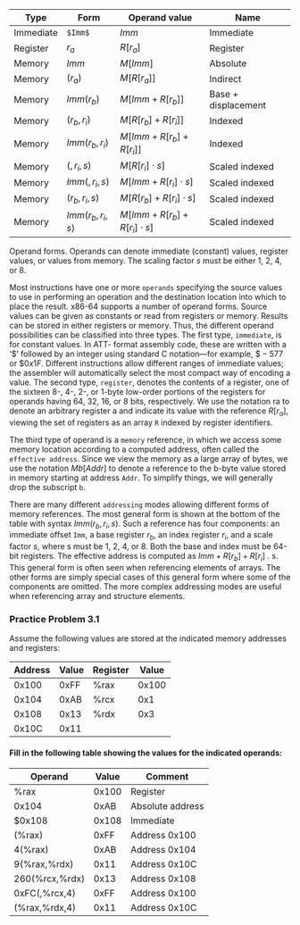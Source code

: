 
| Type      | Form               | Operand value                      | Name                |
| --------- | ------------------ | ---------------------------------- | ------------------- |
| Immediate | `$Imm$`            | $Imm$                              | Immediate           |
| Register  | $r_a$              | $R[r_a]$                           | Register            |
| Memory    | $Imm$              | $M[Imm]$                           | Absolute            |
| Memory    | $(r_a)$            | $M[R[r_a]]$                        | Indirect            |
| Memory    | $Imm(r_b)$         | $M[Imm + R[r_b]]$                  | Base + displacement |
| Memory    | $(r_b, r_i)$       | $M[R[r_b] + R[r_i]]$               | Indexed             |
| Memory    | $Imm(r_b, r_i)$    | $M[Imm + R[r_b] + R[r_i]]$         | Indexed             |
| Memory    | $(, r_i, s)$       | $M[R[r_i] \cdot s]$                | Scaled indexed      |
| Memory    | $Imm(, r_i, s)$    | $M[Imm + R[r_i] \cdot s]$          | Scaled indexed      |
| Memory    | $(r_b, r_i, s)$    | $M[R[r_b] + R[r_i] \cdot s]$       | Scaled indexed      |
| Memory    | $Imm(r_b, r_i, s)$ | $M[Imm + R[r_b] + R[r_i] \cdot s]$ | Scaled indexed      |
Operand forms. Operands can denote immediate (constant) values, register values, or values from memory. The scaling factor $s$ must be either 1, 2, 4, or 8.

Most instructions have one or more `operands` specifying the source values to use in performing an operation and the destination location into which to place the result. x86-64 supports a number of operand forms. Source values can be given as constants or read from registers or memory. Results can be stored in either registers or memory. Thus, the different operand possibilities can be classified into three types. The first type, `immediate`, is for constant values. In ATT- format assembly code, these are written with a ‘$’ followed by an integer using standard C notation—for example, $\$-577$ or $\$0x1F$. Different instructions allow different ranges of immediate values; the assembler will automatically select the most compact way of encoding a value. The second type, `register`, denotes the contents of a register, one of the sixteen 8-, 4-, 2-, or 1-byte low-order portions of the registers for operands having 64, 32, 16, or 8 bits, respectively. We use the notation ra to denote an arbitrary register a and indicate its value with the reference $R[r_a]$, viewing the set of registers as an array `R` indexed by register identifiers.

The third type of operand is a `memory` reference, in which we access some memory location according to a computed address, often called the `effective address`. Since we view the memory as a large array of bytes, we use the notation $Mb[Addr]$ to denote a reference to the b-byte value stored in memory starting at address `Addr`. To simplify things, we will generally drop the subscript `b`.

There are many different `addressing` modes allowing different forms of memory references. The most general form is shown at the bottom of the table with syntax $Imm(r_b,r_i,s)$. Such a reference has four components: an immediate offset `Imm`, a base register $r_b$, an index register $r_i$, and a scale factor $s$, where s must be 1, 2, 4, or 8. Both the base and index must be 64-bit registers. The effective address is computed as $Imm + R[r_b] + R[r_i]$ . s. This general form is often seen when referencing elements of arrays. The other forms are simply special cases of this general form where some of the components are omitted. The more complex addressing modes are useful when referencing array and structure elements.


### Practice Problem 3.1

Assume the following values are stored at the indicated memory addresses and registers:

| Address | Value | Register | Value  |
|---------|-------|----------|--------|
| 0x100   | 0xFF  | %rax     | 0x100  |
| 0x104   | 0xAB  | %rcx     | 0x1    |
| 0x108   | 0x13  | %rdx     | 0x3    |
| 0x10C   | 0x11  |          |        |

#### Fill in the following table showing the values for the indicated operands:

| Operand             | Value | Comment            |
|---------------------|-------|--------------------|
| %rax                | 0x100 | Register           |
| 0x104               | 0xAB  | Absolute address   |
| $0x108              | 0x108 | Immediate          |
| (%rax)              | 0xFF  | Address 0x100      |
| 4(%rax)             | 0xAB  | Address 0x104      |
| 9(%rax,%rdx)        | 0x11  | Address 0x10C      |
| 260(%rcx,%rdx)      | 0x13  | Address 0x108      |
| 0xFC(,%rcx,4)       | 0xFF  | Address 0x100      |
| (%rax,%rdx,4)       | 0x11  | Address 0x10C      |

